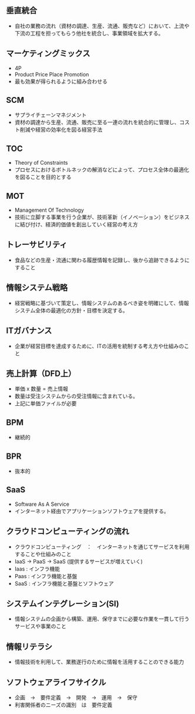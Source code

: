 ## 垂直統合
- 自社の業務の流れ（資材の調達、生産、流通、販売など）において、上流や下流の工程を担ってもらう他社を統合し、事業領域を拡大する。

## マーケティングミックス
- 4P
- Product Price Place Promotion 
- 最も効果が得られるように組み合わせる

## SCM
- サプライチェーンマネジメント
- 資材の調達から生産、流通、販売に至る一連の流れを統合的に管理し、コスト削減や経営の効率化を図る経営手法

## TOC
- Theory of Constraints
- プロセスにおけるボトルネックの解消などによって、プロセス全体の最適化を図ることを目的とする

## MOT
- Management Of Technology
- 技術に立脚する事業を行う企業が、技術革新（イノベーション）をビジネスに結び付け、経済的価値を創出していく経営の考え方

## トレーサビリティ
- 食品などの生産・流通に関わる履歴情報を記録し、後から追跡できるようにすること

## 情報システム戦略
- 経営戦略に基づいて策定し、情報システムのあるべき姿を明確にして、情報システム全体の最適化の方針・目標を決定する。

## ITガバナンス
- 企業が経営目標を達成するために、ITの活用を統制する考え方や仕組みのこと

## 売上計算（DFD上）
- 単価 x 数量 = 売上情報
- 数量は受注システムからの受注情報に含まれている。
- 上記に単価ファイルが必要

## BPM
- 継続的

## BPR
- 抜本的

## SaaS
- Software As A Service
- インターネット経由でアプリケーションソフトウェアを提供する。

## クラウドコンピューティングの流れ
- クラウドコンピューティング　：　インターネットを通じてサービスを利用することや仕組みのこと
- IaaS → PaaS → SaaS    (提供するサービスが増えていく)
- Iaas : インフラ機能
- Paas : インフラ機能と基盤
- SaaS : インフラ機能と基盤とソフトウェア

## システムインテグレーション(SI)
- 情報システムの企画から構築、運用、保守までに必要な作業を一貫して行うサービスや事業のこと

## 情報リテラシ
- 情報技術を利用して、業務遂行のために情報を活用することのできる能力

## ソフトウェアライフサイクル
- 企画　→　要件定義　→　開発　→　運用　→　保守
- 利害関係者のニーズの識別　は　要件定義
